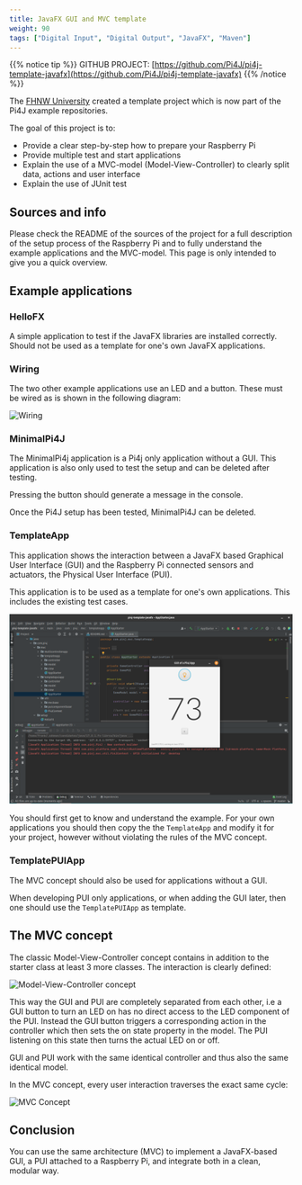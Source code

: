 ```yaml
---
title: JavaFX GUI and MVC template
weight: 90
tags: ["Digital Input", "Digital Output", "JavaFX", "Maven"]
---
```


{{% notice tip %}}
GITHUB PROJECT: [https://github.com/Pi4J/pi4j-template-javafx](https://github.com/Pi4J/pi4j-template-javafx)
{{% /notice %}}

The [FHNW University](https://www.fhnw.ch) created a template project which is now part of the Pi4J example repositories.

The goal of this project is to:

* Provide a clear step-by-step how to prepare your Raspberry Pi
* Provide multiple test and start applications
* Explain the use of a MVC-model (Model-View-Controller) to clearly split data, actions and user interface
* Explain the use of JUnit test

## Sources and info

Please check the README of the sources of the project for a full description of the setup process of the Raspberry Pi 
and to fully understand the example applications and the MVC-model. This page is only intended to give you a quick overview.

## Example applications

### HelloFX

A simple application to test if the JavaFX libraries are installed correctly. 
Should not be used as a template for one's own JavaFX applications.

### Wiring

The two other example applications use an LED and a button. 
These must be wired as is shown in the following diagram:

![Wiring](https://github.com/Pi4J/pi4j-template-javafx/raw/master/assets/led-button_bb.png)

### MinimalPi4J

The MinimalPi4j application is a Pi4j only application without a GUI. 
This application is also only used to test the setup and can be deleted after testing.

Pressing the button should generate a message in the console.

Once the Pi4J setup has been tested, MinimalPi4J can be deleted.

### TemplateApp

This application shows the interaction between a JavaFX based Graphical User Interface (GUI) and the Raspberry Pi 
connected sensors and actuators, the Physical User Interface (PUI).

This application is to be used as a template for one's own applications. This includes the existing test cases.

![GUI application started from IntelliJ IDEA](/assets/getting-started/template-javafx-mvc/running-gui.png)

You should first get to know and understand the example. For your own applications you should then copy the the `TemplateApp` 
and modify it for your project, however without violating the rules of the MVC concept.

### TemplatePUIApp

The MVC concept should also be used for applications without a GUI.

When developing PUI only applications, or when adding the GUI later, then one should use the `TemplatePUIApp` as template.

## The MVC concept

The classic Model-View-Controller concept contains in addition to the starter class at least 3 more classes. 
The interaction is clearly defined:

![Model-View-Controller concept](https://github.com/Pi4J/pi4j-template-javafx/raw/master/assets/mvc-concept.png)

This way the GUI and PUI are completely separated from each other, i.e a GUI button to turn an LED on has no direct access 
to the LED component of the PUI. Instead the GUI button triggers a corresponding action in the controller which then sets 
the on state property in the model. The PUI listening on this state then turns the actual LED on or off.

GUI and PUI work with the same identical controller and thus also the same identical model.

In the MVC concept, every user interaction traverses the exact same cycle:

![MVC Concept](https://github.com/Pi4J/pi4j-template-javafx/raw/master/assets/mvc-interaction.png)

## Conclusion

You can use the same architecture (MVC) to implement a JavaFX-based GUI, a PUI attached to a Raspberry Pi,
and integrate both in a clean, modular way.

